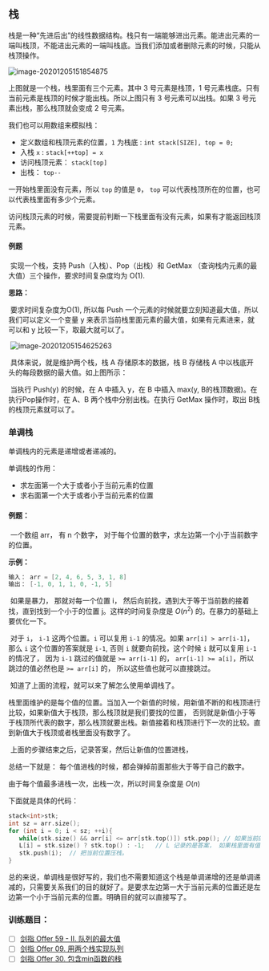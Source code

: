 ## 栈

​	栈是一种“先进后出”的线性数据结构。栈只有一端能够进出元素。能进出元素的一端叫栈顶，不能进出元素的一端叫栈底。当我们添加或者删除元素的时候，只能从栈顶操作。

![image-20201205151854875](https://i.loli.net/2020/12/05/TIgM1ozwketxyUA.png)

上图就是一个栈，栈里面有三个元素。其中 3 号元素是栈顶，1 号元素栈底。只有当前元素是栈顶的时候才能出栈。所以上图只有 3 号元素可以出栈。如果 3 号元素出栈，那么栈顶就会变成 2 号元素。

我们也可以用数组来模拟栈：

- 定义数组和栈顶元素的位置，`1` 为栈底 : `int stack[SIZE], top = 0;` 
- 入栈 `x`  :  `stack[++top] = x`
- 访问栈顶元素：  `stack[top]`
- 出栈： `top--`

一开始栈里面没有元素，所以 `top` 的值是 `0`， `top` 可以代表栈顶所在的位置，也可以代表栈里面有多少个元素。

访问栈顶元素的时候，需要提前判断一下栈里面有没有元素，如果有才能返回栈顶元素。

#### 例题

​	实现一个栈，支持 Push（入栈）、Pop（出栈）和 GetMax （查询栈内元素的最大值）三个操作，要求时间复杂度均为 O(1).

**思路：**

​	要求时间复杂度为O(1), 所以每 Push 一个元素的时候就要立刻知道最大值，所以我们可以定义一个变量 y 来表示当前栈里面元素的最大值，如果有元素进来，就可以和 y 比较一下，取最大就可以了。

​	![image-20201205154625263](https://i.loli.net/2020/12/05/7Jq3yEevkdlOrUV.png)

​	具体来说，就是维护两个栈，栈 A 存储原本的数据，栈 B 存储栈 A 中以栈底开头的每段数据的最大值。如上图所示：

​	当执行 Push(y) 的时候，在 A 中插入 y，在 B 中插入 max(y, B的栈顶数据)。在执行Pop操作时，在 A、B 两个栈中分别出栈。在执行 GetMax 操作时，取出 B栈的栈顶元素就可以了。



### 单调栈

单调栈内的元素是递增或者递减的。

单调栈的作用：

- 求左面第一个大于或者小于当前元素的位置
- 求右面第一个大于或者小于当前元素的位置

#### 例题：

​	一个数组 arr， 有 n 个数字， 对于每个位置的数字，求左边第一个小于当前数字的位置。

**示例：**

```c++
输入： arr = [2, 4, 6, 5, 3, 1, 8]
输出： [-1, 0, 1, 1, 0, -1, 5]
```

​	如果是暴力， 那就对每一个位置 i， 然后向前找，遇到大于等于当前数的接着找，直到找到一个小于的位置 j。这样的时间复杂度是 $O(n^2)$ 的。在暴力的基础上要优化一下。

​	对于 `i`， `i-1` 这两个位置。`i` 可以复用 `i-1` 的情况。如果 `arr[i] > arr[i-1]`， 那么 `i` 这个位置的答案就是 `i-1`, 否则 `i` 就要向前找，这个时候 `i` 就可以复用 `i-1` 的情况了， 因为 `i-1` 跳过的值就是 `>= arr[i-1]` 的， `arr[i-1] >= a[i]`，所以 跳过的值必然也是 `>= arr[i]` 的， 所以这些值也就可以直接跳过。

​	知道了上面的流程，就可以来了解怎么使用单调栈了。 

​	栈里面维护的是每个值的位置。当加入一个新值的时候，用新值不断的和栈顶进行比较，如果新值大于栈顶，那么栈顶就是我们要找的位置， 否则就是新值小于等于栈顶所代表的数字，那么栈顶就要出栈。新值接着和栈顶进行下一次的比较。直到新值大于栈顶或者栈里面没有数字了。

​	上面的步骤结束之后，记录答案，然后让新值的位置进栈，

总结一下就是： 每个值进栈的时候，都会弹掉前面那些大于等于自己的数字。

由于每个值最多进栈一次，出栈一次，所以时间复杂度是 $O(n)$ 

下面就是具体的代码：

 ```c++
stack<int>stk;
int sz = arr.size();
for (int i = 0; i < sz; ++i){
    while(stk.size() && arr[i] <= arr[stk.top()]) stk.pop(); // 如果当前的值 小于等于栈顶所代表的值， 就不断的弹栈，直到遇见大于当前的值
    L[i] = stk.size() ? stk.top() : -1;   // L 记录的是答案， 如果栈里面有值，记录的是栈顶的值，否之是 -1. 
    stk.push(i);  // 把当前位置压栈。
}
 ```

总的来说，单调栈是很好写的，我们也不需要知道这个栈是单调递增的还是单调递减的，只需要关系我们的目的就好了。是要求左边第一大于当前元素的位置还是左边第一个小于当前元素的位置。明确目的就可以直接写了。





### 训练题目：

- [ ] [剑指 Offer 59 - II. 队列的最大值](https://leetcode-cn.com/problems/dui-lie-de-zui-da-zhi-lcof/)
- [ ] [剑指 Offer 09. 用两个栈实现队列](https://leetcode-cn.com/problems/yong-liang-ge-zhan-shi-xian-dui-lie-lcof/)
- [ ] [剑指 Offer 30. 包含min函数的栈](https://leetcode-cn.com/problems/bao-han-minhan-shu-de-zhan-lcof/)